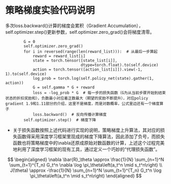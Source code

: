 # 策略梯度实验代码说明

多次loss.backward()计算的梯度会累积（Gradient Accumulation），self.optimizer.step()更新参数，self.optimizer.zero_grad()会将梯度清零。

```
        G = 0
        self.optimizer.zero_grad()
        for i in reversed(range(len(reward_list))):  # 从最后一步算起
            reward = reward_list[i]
            state = torch.tensor([state_list[i]],
                                 dtype=torch.float).to(self.device)
            action = torch.tensor([action_list[i]]).view(-1, 1).to(self.device)
            log_prob = torch.log(self.policy_net(state).gather(1, action))
            G = self.gamma * G + reward
            loss = -log_prob * G  # 每一步的损失函数（G为从当前步骤开始到结束状态的折扣奖励和），负数最小对应着正数最大（期望的奖励不断提升），对应policy gradient 1.9和1.11部分的介绍，这里不是梯度，而是对数概率，公式里边还有一个梯度算子
            loss.backward()  # 反向传播计算梯度
        self.optimizer.step()  # 梯度下降
```

- 关于损失函数按照上述代码进行实现的说明，策略梯度上升算法，其对应的损失函数得采用深度学习框架里现成的梯度下降算法，因此添加了负号，而损失函数也将策略梯度中的\nabla还原成原始对数函数的计算，上述这个过程完美地利用了深度学习框架的现有工具，通过定义一个巧妙的“代理损失函数”。

$$
\begin{aligned}
\nabla \bar{R}_\theta \approx \frac{1}{N} \sum_{n=1}^N \sum_{t=1}^{T_n} G_t^n \nabla \log \pi_\theta\left(a_t^n \mid s_t^n\right) \\
J(\theta) \approx -\frac{1}{N} \sum_{n=1}^N \sum_{t=1}^{T_n} G_t^n  \log \pi_\theta\left(a_t^n \mid s_t^n\right)
\end{aligned}
$$